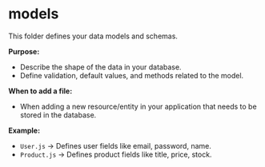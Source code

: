 # models

This folder defines your data models and schemas.

**Purpose:**

- Describe the shape of the data in your database.
- Define validation, default values, and methods related to the model.

**When to add a file:**

- When adding a new resource/entity in your application that needs to be stored in the database.

**Example:**

- `User.js` → Defines user fields like email, password, name.
- `Product.js` → Defines product fields like title, price, stock.
